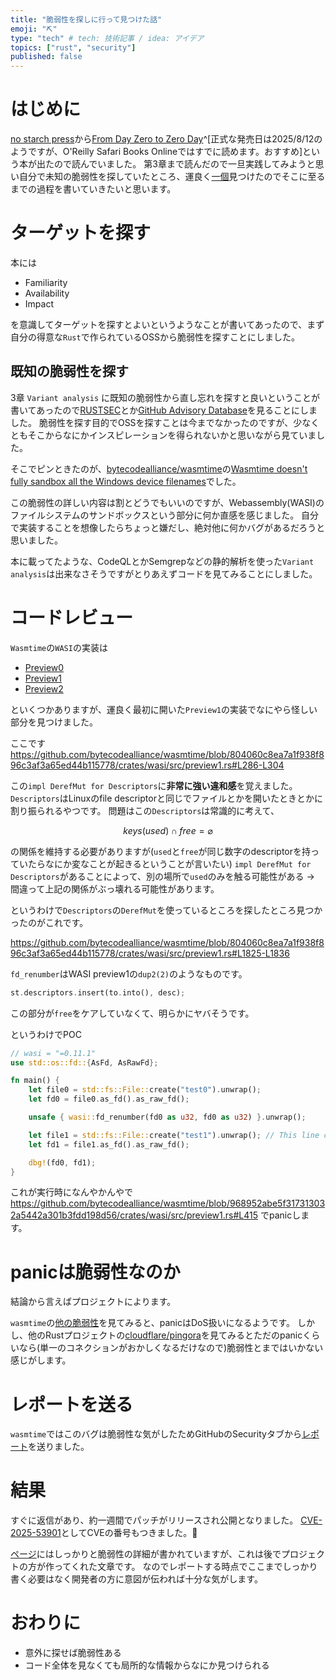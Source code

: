```yaml
---
title: "脆弱性を探しに行って見つけた話"
emoji: "⛏"
type: "tech" # tech: 技術記事 / idea: アイデア
topics: ["rust", "security"]
published: false
---
```


# はじめに

[no starch press](https://nostarch.com/)から[From Day Zero to Zero Day](https://nostarch.com/zero-day)^[正式な発売日は2025/8/12のようですが、O'Reilly Safari Books Onlineではすでに読めます。おすすめ]という本が出たので読んでいました。
第3章まで読んだので一旦実践してみようと思い自分で未知の脆弱性を探していたところ、運良く[一個](https://github.com/bytecodealliance/wasmtime/security/advisories/GHSA-fm79-3f68-h2fc)見つけたのでそこに至るまでの過程を書いていきたいと思います。

# ターゲットを探す

本には

- Familiarity
- Availability
- Impact

を意識してターゲットを探すとよいというようなことが書いてあったので、まず自分の得意な`Rust`で作られているOSSから脆弱性を探すことにしました。

## 既知の脆弱性を探す

3章 `Variant analysis` に既知の脆弱性から直し忘れを探すと良いということが書いてあったので[RUSTSEC](https://rustsec.org/advisories/)とか[GitHub Advisory Database](https://github.com/advisories?query=ecosystem%3Arust)を見ることにしました。
脆弱性を探す目的でOSSを探すことは今までなかったのですが、少なくともそこからなにかインスピレーションを得られないかと思いながら見ていました。

そこでピンときたのが、[bytecodealliance/wasmtime](https://github.com/bytecodealliance/wasmtime)の[Wasmtime doesn't fully sandbox all the Windows device filenames](https://github.com/bytecodealliance/wasmtime/security/advisories/GHSA-c2f5-jxjv-2hh8)でした。

この脆弱性の詳しい内容は割とどうでもいいのですが、Webassembly(WASI)のファイルシステムのサンドボックスという部分に何か直感を感じました。
自分で実装することを想像したらちょっと嫌だし、絶対他に何かバグがあるだろうと思いました。

本に載ってたような、CodeQLとかSemgrepなどの静的解析を使った`Variant analysis`は出来なさそうですがとりあえずコードを見てみることにしました。

# コードレビュー

`Wasmtime`の`WASI`の実装は

- [Preview0](https://github.com/bytecodealliance/wasmtime/blob/main/crates/wasi/src/preview0.rs)
- [Preview1](https://github.com/bytecodealliance/wasmtime/blob/main/crates/wasi/src/preview1.rs)
- [Preview2](https://github.com/bytecodealliance/wasmtime/blob/main/crates/wasi/src/p2/filesystem.rs)

といくつかありますが、運良く最初に開いた`Preview1`の実装でなにやら怪しい部分を見つけました。

ここです
https://github.com/bytecodealliance/wasmtime/blob/804060c8ea7a1f938f896c3af3a65ed44b115778/crates/wasi/src/preview1.rs#L286-L304

この`impl DerefMut for Descriptors`に**非常に強い違和感**を覚えました。
`Descriptors`はLinuxのfile descriptorと同じでファイルとかを開いたときとかに割り振られるやつです。
問題はこの`Descriptors`は常識的に考えて、

$$ \mathit{keys}(\mathit{used}) \cap \mathit{free} = \varnothing $$

の関係を維持する必要がありますが(`used`と`free`が同じ数字のdescriptorを持っていたらなにか変なことが起きるということが言いたい)
`impl DerefMut for Descriptors`があることによって、別の場所で`used`のみを触る可能性がある → 間違って上記の関係がぶっ壊れる可能性があります。

というわけで`Descriptors`の`DerefMut`を使っているところを探したところ見つかったのがこれです。

https://github.com/bytecodealliance/wasmtime/blob/804060c8ea7a1f938f896c3af3a65ed44b115778/crates/wasi/src/preview1.rs#L1825-L1836

`fd_renumber`はWASI preview1の`dup2(2)`のようなものです。

```rust
st.descriptors.insert(to.into(), desc);
```

この部分が`free`をケアしていなくて、明らかにヤバそうです。

というわけでPOC

```rust
// wasi = "=0.11.1"
use std::os::fd::{AsFd, AsRawFd};

fn main() {
    let file0 = std::fs::File::create("test0").unwrap();
    let fd0 = file0.as_fd().as_raw_fd();

    unsafe { wasi::fd_renumber(fd0 as u32, fd0 as u32) }.unwrap();

    let file1 = std::fs::File::create("test1").unwrap(); // This line cause a panic in assertion
    let fd1 = file1.as_fd().as_raw_fd();

    dbg!(fd0, fd1);
}
```

これが実行時になんやかんやで
https://github.com/bytecodealliance/wasmtime/blob/968952abe5f317313032a5442a301b3fdd198d56/crates/wasi/src/preview1.rs#L415
でpanicします。

# panicは脆弱性なのか

結論から言えばプロジェクトによります。

`wasmtime`の[他の脆弱性](https://github.com/bytecodealliance/wasmtime/security/advisories/GHSA-75hq-h6g9-h4q5)を見てみると、panicはDoS扱いになるようです。
しかし、他のRustプロジェクトの[cloudflare/pingora](https://github.com/cloudflare/pingora/blob/main/docs/user_guide/panic.md)を見てみるとただのpanicくらいなら(単一のコネクションがおかしくなるだけなので)脆弱性とまではいかない感じがします。

# レポートを送る

`wasmtime`ではこのバグは脆弱性な気がしたためGitHubのSecurityタブから[レポート](https://github.com/bytecodealliance/wasmtime/security/advisories/GHSA-fm79-3f68-h2fc)を送りました。

# 結果

すぐに返信があり、約一週間でパッチがリリースされ公開となりました。
[CVE-2025-53901](https://nvd.nist.gov/vuln/detail/CVE-2025-53901)としてCVEの番号もつきました。🥳

[ページ](https://github.com/bytecodealliance/wasmtime/security/advisories/GHSA-fm79-3f68-h2fc)にはしっかりと脆弱性の詳細が書かれていますが、これは後でプロジェクトの方が作ってくれた文章です。
なのでレポートする時点でここまでしっかり書く必要はなく開発者の方に意図が伝われば十分な気がします。

# おわりに

- 意外に探せば脆弱性ある
- コード全体を見なくても局所的な情報からなにか見つけられる
